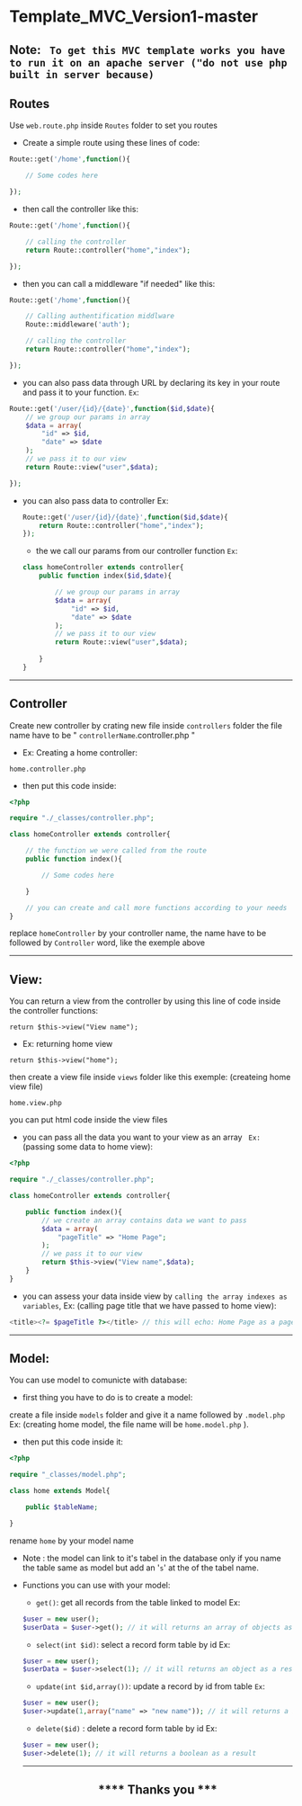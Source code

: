 # Template_MVC_Version1-master
## Note: `` To get this MVC template works you have to run it on an apache server ("do not use php built in server because)``
## Routes
Use ```` web.route.php ```` inside ```` Routes ```` folder to set you routes

* Create a simple route using these lines of code:

```php
Route::get('/home',function(){

    // Some codes here

});
```
* then call the controller like this:

```php
Route::get('/home',function(){

    // calling the controller
    return Route::controller("home","index");

});
```
* then you can call a middleware "if needed" like this:

```php
Route::get('/home',function(){

    // Calling authentification middlware
    Route::middleware('auth');

    // calling the controller
    return Route::controller("home","index");

});
```
* you can also pass data through URL by declaring its key in your route and pass it to your function. `` Ex ``:

```php
Route::get('/user/{id}/{date}',function($id,$date){
    // we group our params in array
    $data = array(
        "id" => $id,
        "date" => $date
    );
    // we pass it to our view
    return Route::view("user",$data);

});
```
*  you can also pass data to controller Ex:
    ```php
    Route::get('/user/{id}/{date}',function($id,$date){
        return Route::controller("home","index");
    });
    ``` 
    * the we call our params from our controller function ``Ex``:
    ```php
    class homeController extends controller{
        public function index($id,$date){

            // we group our params in array
            $data = array(
                "id" => $id,
                "date" => $date
            );
            // we pass it to our view
            return Route::view("user",$data);
            
        }
    }
    ```
----
## Controller
Create new controller by crating new file inside ```controllers``` folder the file name have to be " ```controllerName```.controller.php "
* Ex: Creating a home controller:
```
home.controller.php
```
* then put this code inside:
```php
<?php

require "./_classes/controller.php";

class homeController extends controller{

    // the function we were called from the route
    public function index(){

        // Some codes here

    }

    // you can create and call more functions according to your needs 
}

```
replace ``` homeController ``` by your controller name, the name have to be followed by ``` Controller ``` word, like the exemple above

---

## View:
You can return a view from the controller by using this line of code inside the controller functions:
```
return $this->view("View name");
```
* Ex: returning home view
```
return $this->view("home");
```
then create a view file inside ``` views ``` folder like this exemple: (createing home view file)
```
home.view.php
```
you can put html code inside the view files

* you can pass all the data you want to your view as an array `` Ex:`` (passing some data to home view):
```php
<?php

require "./_classes/controller.php";

class homeController extends controller{

    public function index(){
        // we create an array contains data we want to pass
        $data = array(
            "pageTitle" => "Home Page";
        );
        // we pass it to our view
        return $this->view("View name",$data);
    }
}
```
* you can assess your data inside view by ``calling the array indexes as variables``, Ex: (calling page title that we have passed to home view):
```php
<title><?= $pageTitle ?></title> // this will echo: Home Page as a page title
```
---
## Model:
You can use model to comunicte with database:
* first thing you have to do is to  create a model:

create a file inside ``` models ``` folder and give it a name followed by ``` .model.php ``` Ex: (creating home model, the file name will be ``` home.model.php ``` ).
* then put this code inside it:
```php
<?php

require "_classes/model.php";

class home extends Model{

    public $tableName;

}

```
rename ```home``` by your model name

* Note : the model can link to it's tabel in the database only if you name the table same as model but add an '```s```' at the of the tabel name.
* Functions you can use with your model:

    * `` get() ``: get all records from the table linked to model Ex:
    ```php
    $user = new user();
    $userData = $user->get(); // it will returns an array of objects as a result
    ```
    * `` select(int $id) ``: select a record form table by id Ex:
    ```php
    $user = new user();
    $userData = $user->select(1); // it will returns an object as a result
    ```
    * `` update(int $id,array()) ``: update a record by id from table `` Ex ``:
    ```php
    $user = new user();
    $user->update(1,array("name" => "new name")); // it will returns a boolean as a result
    ```
    * `` delete($id) `` :  delete a record form table by id Ex:
    ```php
    $user = new user();
    $user->delete(1); // it will returns a boolean as a result
    ```
    ---
    ## <center>**** Thanks you ***</center>